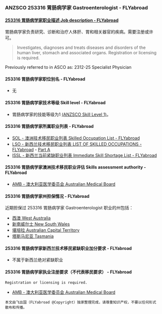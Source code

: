 ### ANZSCO 253316 胃肠病学家 Gastroenterologist - FLYabroad ###

####  [253316 胃肠病学家职业描述 Job description - FLYabroad](http://www.flyabroadvisa.com/anzsco/2533.html#253316)

胃肠病学家负责研究、诊断和治疗人体肝、胃和相关器官的疾病。需要注册或许可。 

> Investigates, diagnoses and treats diseases and disorders of the human liver, stomach and associated organs. Registration or licensing is required.

Previously referred to in ASCO as:
2312-25 Specialist Physician

#### 253316 胃肠病学家职位别名 - FLYabroad
 
- 无

#### 253316 胃肠病学家技术等级 Skill level - FLYabroad

- 胃肠病学家的技能等级为1 [(ANZSCO Skill Level 1)](http://www.flyabroadvisa.com/anzsco/)。

#### 253316 胃肠病学家所属职业列表 - FLYabroad

- [SOL - 澳洲技术移民职业列表 Skilled Occupation List - FLYabroad](http://www.flyabroadvisa.com/sol/)
- [LSO - 新西兰技术移民职业列表 LIST OF SKILLED OCCUPATIONS - FLYabroad](http://nz.flyabroadvisa.com/lso/) - [Part A](parta)
- [ISSL - 新西兰当前紧缺职业列表 Immediate Skill Shortage List - FLYabroad](http://nz.flyabroadvisa.com/work-residence/issl.html)

#### 253316 胃肠病学家澳洲技术移民职业评估 Skills assessment authority - FLYabroad

- [AMB - 澳大利亚医学委员会 Australian Medical Board](http://www.medicalboard.gov.au/)

#### 253316 胃肠病学家州担保情况 - FLYabroad

近期担保过 253316 胃肠病学家 Gastroenterologist 职业的州包括：

- [西澳 West Australia](http://www.flyabroadvisa.com/zdb/wa.html)
- [新南威尔士 New South Wales](http://www.flyabroadvisa.com/zdb/nsw.html)
- [堪培拉 Australian Capital Territory](http://www.flyabroadvisa.com/zdb/act.html)
- [塔斯马尼亚 Tasmania](http://www.flyabroadvisa.com/zdb/tas.html)

#### 253316 胃肠病学家新西兰技术移民紧缺职业加分要求 - FLYabroad

- 不属于新西兰绝对紧缺职业  

#### 253316 胃肠病学家执业注册要求（不代表移民要求） - FLYabroad

    Registration or licensing is required.

- [AMB - 澳大利亚医学委员会 Australian Medical Board](http://www.medicalboard.gov.au/)

`本文由飞出国（FLYabroad @Copyright）独家整理完成，请尊重知识产权，不要以任何形式散布和传播。`